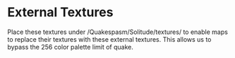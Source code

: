 # External Textures

Place these textures under /Quakespasm/Solitude/textures/ to enable maps to replace their textures with these external textures. This allows us to bypass the 256 color palette limit of quake.